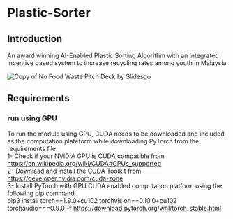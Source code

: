 # Plastic-Sorter
## Introduction
An award winning AI-Enabled Plastic Sorting Algorithm with an integrated incentive based system to increase recycling rates among youth in Malaysia


![Copy of No Food Waste Pitch Deck by Slidesgo](https://user-images.githubusercontent.com/43636043/130267199-c30f3fdd-b152-4f26-9584-5dae83660c1e.png)


## Requirements
### run using GPU
To run the module using GPU, CUDA needs to be downloaded and included as the computation plateform while downloading PyTorch from the requirements file.  
1- Check if your NVIDIA GPU is CUDA compatible from https://en.wikipedia.org/wiki/CUDA#GPUs_supported  
2- Downlaad and install the CUDA Toolkit from https://developer.nvidia.com/cuda-zone  
3- Install PyTorch with GPU CUDA enabled computation platform using the following pip command  
   pip3 install torch==1.9.0+cu102 torchvision==0.10.0+cu102 torchaudio===0.9.0 -f https://download.pytorch.org/whl/torch_stable.html  
